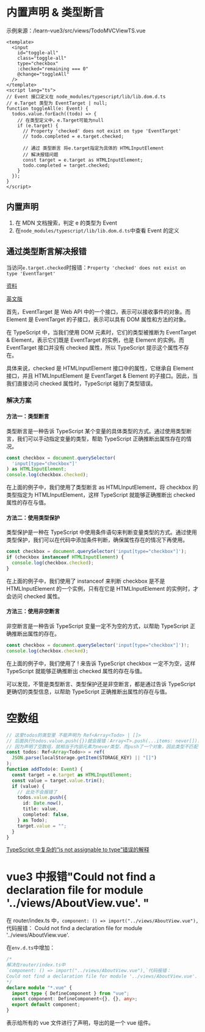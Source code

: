 # 内置声明 & 类型断言

示例来源：/learn-vue3/src/views/TodoMVCViewTS.vue

```vue
<template>
  <input
    id="toggle-all"
    class="toggle-all"
    type="checkbox"
    :checked="remaining === 0"
    @change="toggleAll"
  />
</template>
<script lang="ts">
// Event 接口定义在 node_modules/typescript/lib/lib.dom.d.ts
// e.Target 类型为 EventTarget | null;
function toggleAll(e: Event) {
  todos.value.forEach((todo) => {
    // 在类型定义中，e.Target可能为null
    if (e.target) {
      // Property 'checked' does not exist on type 'EventTarget'
      // todo.completed = e.target.checked;

      // 通过 类型断言 将e.target指定为具体的 HTMLInputElement
      // 解决报错问题
      const target = e.target as HTMLInputElement;
      todo.completed = target.checked;
    }
  });
}
</script>
```

## 内置声明

1. 在 MDN 文档搜索，判定 e 的类型为 Event
2. 在`node_modules/typescript/lib/lib.dom.d.ts`中查看 Event 的定义

## 通过类型断言解决报错

当访问`e.target.checked`时报错：`Property 'checked' does not exist on type 'EventTarget'`

[资料](https://geek-docs.com/typescript/typescript-questions/382_typescript_typescript_property_checked_does_not_exist_on_type_eventtarget_element_why_it_doesnt_exist.html)

[英文版](https://www.designcise.com/web/tutorial/how-to-fix-property-does-not-exist-on-type-eventtarget-typescript-error)

首先，EventTarget 是 Web API 中的一个接口，表示可以接收事件的对象。而 Element 是 EventTarget 的子接口，表示可以具有 DOM 属性和方法的对象。

在 TypeScript 中，当我们使用 DOM 元素时，它们的类型被推断为 EventTarget & Element，表示它们既是 EventTarget 的实例，也是 Element 的实例。而 EventTarget 接口并没有 checked 属性，所以 TypeScript 提示这个属性不存在。

具体来说，checked 是 HTMLInputElement 接口中的属性，它继承自 Element 接口，并且 HTMLInputElement 是 EventTarget & Element 的子接口。因此，当我们直接访问 checked 属性时，TypeScript 碰到了类型错误。

### 解决方案

#### 方法一：类型断言

类型断言是一种告诉 TypeScript 某个变量的具体类型的方式。通过使用类型断言，我们可以手动指定变量的类型，帮助 TypeScript 正确推断出属性存在的情况。

```ts
const checkbox = document.querySelector(
  'input[type="checkbox"]'
) as HTMLInputElement;
console.log(checkbox.checked);
```

在上面的例子中，我们使用了类型断言 as HTMLInputElement，将 checkbox 的类型指定为 HTMLInputElement，这样 TypeScript 就能够正确推断出 checked 属性的存在与值。

#### 方法二：使用类型保护

类型保护是一种在 TypeScript 中使用条件语句来判断变量类型的方式。通过使用类型保护，我们可以在代码中添加条件判断，确保属性存在的情况下再使用。

```ts
const checkbox = document.querySelector('input[type="checkbox"]');
if (checkbox instanceof HTMLInputElement) {
  console.log(checkbox.checked);
}
```

在上面的例子中，我们使用了 instanceof 来判断 checkbox 是不是 HTMLInputElement 的一个实例，只有在它是 HTMLInputElement 的实例时，才会访问 checked 属性。

#### 方法三：使用非空断言

非空断言是一种告诉 TypeScript 变量一定不为空的方式，以帮助 TypeScript 正确推断出属性的存在。

```ts
const checkbox = document.querySelector('input[type="checkbox"]')!;
console.log(checkbox.checked);
```

在上面的例子中，我们使用了 ! 来告诉 TypeScript checkbox 一定不为空，这样 TypeScript 就能够正确推断出 checked 属性的存在与值。

可以发现，不管是类型断言、类型保护还是非空断言，都是通过告诉 TypeScript 更确切的类型信息，以帮助 TypeScript 正确推断出属性的存在与值。

# 空数组

```ts
// 这里todos的类型里 不能声明为 Ref<Array<Todo> | []>
// 后面执行todos.value.push({})就会报错：Array<T>.push(...items: never[]): number
// 因为声明了空数组，就相当于内部元素为never类型，而push了一个对象，因此类型不匹配
const todos: Ref<Array<Todo>> = ref(
  JSON.parse(localStorage.getItem(STORAGE_KEY) || "[]")
);
function addTodo(e: Event) {
  const target = e.target as HTMLInputElement;
  const value = target.value.trim();
  if (value) {
    // 此处不会报错了
    todos.value.push({
      id: Date.now(),
      title: value,
      completed: false,
    } as Todo);
    target.value = "";
  }
}
```

[TypeScript 中复杂的“is not assignable to type”错误的解释](https://deepinout.com/typescript/typescript-questions/794_typescript_explanation_for_this_complicated_is_not_assignable_to_type_error_in_typescript.html)

# vue3 中报错"Could not find a declaration file for module '../views/AboutView.vue'. "

在 router/index.ts 中，`component: () => import("../views/AboutView.vue"),`代码报错：
Could not find a declaration file for module '../views/AboutView.vue'.

在`env.d.ts`中增加：

```ts
/* 
解决在router/index.ts中
`component: () => import("../views/AboutView.vue"),`代码报错：
Could not find a declaration file for module '../views/AboutView.vue'.
*/
declare module "*.vue" {
  import type { DefineComponent } from "vue";
  const component: DefineComponent<{}, {}, any>;
  export default component;
}
```

表示给所有的 vue 文件进行了声明，导出的是一个 vue 组件。
